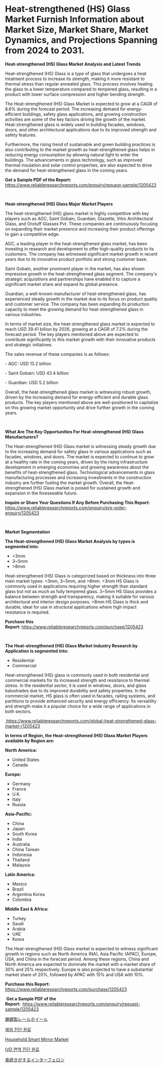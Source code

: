 <p><h1>Heat-strengthened (HS) Glass Market Furnish Information about Market Size, Market Share, Market Dynamics, and Projections Spanning from 2024 to 2031.</h1></p><p><strong>Heat-strengthened (HS) Glass Market Analysis and Latest Trends</strong></p>
<p><p>Heat-strengthened (HS) Glass is a type of glass that undergoes a heat treatment process to increase its strength, making it more resistant to thermal stress than regular annealed glass. This process involves heating the glass to a lower temperature compared to tempered glass, resulting in a product with lower surface compression and higher bending strength.</p><p>The Heat-strengthened (HS) Glass Market is expected to grow at a CAGR of 8.6% during the forecast period. The increasing demand for energy-efficient buildings, safety glass applications, and growing construction activities are some of the key factors driving the growth of the market. Heat-strengthened glass is widely used in building facades, windows, doors, and other architectural applications due to its improved strength and safety features.</p><p>Furthermore, the rising trend of sustainable and green building practices is also contributing to the market growth as heat-strengthened glass helps in reducing energy consumption by allowing natural light to enter the buildings. The advancements in glass technology, such as improved thermal insulation and solar control properties, are also expected to drive the demand for heat-strengthened glass in the coming years.</p></p>
<p><strong>Get a Sample PDF of the Report:&nbsp;</strong> <a href="https://www.reliableresearchreports.com/enquiry/request-sample/1205423">https://www.reliableresearchreports.com/enquiry/request-sample/1205423</a></p>
<p>&nbsp;</p>
<p><strong>Heat-strengthened (HS) Glass Major Market Players</strong></p>
<p><p>The heat-strengthened (HS) glass market is highly competitive with key players such as AGC, Saint Gobain, Guardian, Glazette, Vitro Architectural Glass, and Orotuff Glasses Pvt. These companies are continuously focusing on expanding their market presence and increasing their product offerings to gain a competitive edge.</p><p>AGC, a leading player in the heat-strengthened glass market, has been investing in research and development to offer high-quality products to its customers. The company has witnessed significant market growth in recent years due to its innovative product portfolio and strong customer base.</p><p>Saint Gobain, another prominent player in the market, has also shown impressive growth in the heat-strengthened glass segment. The company's strategic acquisitions and partnerships have enabled it to capture a significant market share and expand its global presence.</p><p>Guardian, a well-known manufacturer of heat-strengthened glass, has experienced steady growth in the market due to its focus on product quality and customer service. The company has been expanding its production capacity to meet the growing demand for heat-strengthened glass in various industries.</p><p>In terms of market size, the heat-strengthened glass market is expected to reach USD 39.41 billion by 2026, growing at a CAGR of 7.2% during the forecast period. The key players mentioned above are expected to contribute significantly to this market growth with their innovative products and strategic initiatives.</p><p>The sales revenue of these companies is as follows:</p><p>- AGC: USD 13.2 billion</p><p>- Saint Gobain: USD 43.4 billion</p><p>- Guardian: USD 5.2 billion</p><p>Overall, the heat-strengthened glass market is witnessing robust growth, driven by the increasing demand for energy-efficient and durable glass products. The key players mentioned above are well-positioned to capitalize on this growing market opportunity and drive further growth in the coming years.</p></p>
<p>&nbsp;</p>
<p><strong>What Are The Key Opportunities For Heat-strengthened (HS) Glass Manufacturers?</strong></p>
<p><p>The Heat-strengthened (HS) Glass market is witnessing steady growth due to the increasing demand for safety glass in various applications such as facades, windows, and doors. The market is expected to continue to grow at a healthy rate in the coming years, driven by the rising infrastructure development in emerging economies and growing awareness about the benefits of heat-strengthened glass. Technological advancements in glass manufacturing processes and increasing investments in the construction industry are further fueling the market growth. Overall, the Heat-strengthened (HS) Glass market is poised for sustained growth and expansion in the foreseeable future.</p></p>
<p><strong>Inquire or Share Your Questions If Any Before Purchasing This Report:</strong> <a href="https://www.reliableresearchreports.com/enquiry/pre-order-enquiry/1205423">https://www.reliableresearchreports.com/enquiry/pre-order-enquiry/1205423</a></p>
<p>&nbsp;</p>
<p><strong>Market Segmentation</strong></p>
<p><strong>The Heat-strengthened (HS) Glass Market Analysis by types is segmented into:</strong></p>
<p><ul><li><3mm</li><li>3~5mm</li><li>>8mm</li></ul></p>
<p><p>Heat-strengthened (HS) Glass is categorized based on thickness into three main market types: <3mm, 3~5mm, and >8mm. <3mm HS Glass is commonly used in applications requiring higher strength than standard glass but not as much as fully tempered glass. 3~5mm HS Glass provides a balance between strength and transparency, making it suitable for various architectural and interior design purposes. >8mm HS Glass is thick and durable, ideal for use in structural applications where high impact resistance is required.</p></p>
<p><strong>Purchase this Report:&nbsp;</strong><a href="https://www.reliableresearchreports.com/purchase/1205423">https://www.reliableresearchreports.com/purchase/1205423</a></p>
<p>&nbsp;</p>
<p><strong>The Heat-strengthened (HS) Glass Market Industry Research by Application is segmented into:</strong></p>
<p><ul><li>Residential</li><li>Commercial</li></ul></p>
<p><p>Heat-strengthened (HS) glass is commonly used in both residential and commercial markets for its increased strength and resistance to thermal stress. In the residential sector, it is used in windows, doors, and glass balustrades due to its improved durability and safety properties. In the commercial market, HS glass is often used in facades, railing systems, and partitions to provide enhanced security and energy efficiency. Its versatility and strength make it a popular choice for a wide range of applications in both sectors.</p></p>
<p><a href="https://www.reliableresearchreports.com/global-heat-strengthened-glass-market-r1205423">&nbsp;https://www.reliableresearchreports.com/global-heat-strengthened-glass-market-r1205423</a></p>
<p><strong>In terms of Region, the Heat-strengthened (HS) Glass Market Players available by Region are:</strong></p>
<p>
    <p> <strong> North America: </strong>
        <ul>
            <li>United States</li>
            <li>Canada</li>
        </ul>
        </p> 
    <p> <strong> Europe: </strong>
        <ul>
            <li>Germany</li>
            <li>France</li>
            <li>U.K.</li>
            <li>Italy</li>
            <li>Russia</li>
        </ul>
        </p> 
    <p> <strong> Asia-Pacific: </strong>
        <ul>
            <li>China</li>
            <li>Japan</li>
            <li>South Korea</li>
            <li>India</li>
            <li>Australia</li>
            <li>China Taiwan</li>
            <li>Indonesia</li>
            <li>Thailand</li>
            <li>Malaysia</li>
        </ul>
        </p> 
    <p> <strong> Latin America: </strong>
        <ul>
            <li>Mexico</li>
            <li>Brazil</li>
            <li>Argentina Korea</li>
            <li>Colombia</li>
        </ul>
        </p> 
    <p> <strong> Middle East & Africa: </strong>
        <ul>
            <li>Turkey</li>
            <li>Saudi</li>
            <li>Arabia</li>
            <li>UAE</li>
            <li>Korea</li>
        </ul>
    </p>
    </p>
<p><p>The Heat-strengthened (HS) Glass market is expected to witness significant growth in regions such as North America (NA), Asia Pacific (APAC), Europe, USA, and China in the forecast period. Among these regions, China and North America are expected to dominate the market with a market share of 30% and 25% respectively. Europe is also projected to have a substantial market share of 20%, followed by APAC with 15% and USA with 10%.</p></p>
<p><strong>Purchase this Report: </strong><a href="https://www.reliableresearchreports.com/purchase/1205423">https://www.reliableresearchreports.com/purchase/1205423</a></p>
<p>&nbsp;<strong>Get a Sample PDF of the Report:&nbsp;&nbsp;</strong><a href="https://www.reliableresearchreports.com/enquiry/request-sample/1205423">https://www.reliableresearchreports.com/enquiry/request-sample/1205423</a></p>
<p><strong></strong></p>
<p><p><a href="https://github.com/KenyonJohns/Market-Research-Report-List-1/blob/main/8348536111558.md">鋳鋼製レールホイール</a></p><p><a href="https://github.com/bossladyaries0/Market-Research-Report-List-1/blob/main/1851755106600.md">체외 진단 원료</a></p><p><a href="https://issuu.com/reportprime-2/docs/household-smart-mirror-market-size-2030.pptx">Household Smart Mirror Market</a></p><p><a href="https://github.com/puputanisa684/Market-Research-Report-List-1/blob/main/9327714106599.md">IVD 면역 진단 원료</a></p><p><a href="https://medium.com/@alfaro.etbn_52903/%E9%95%B7%E6%9C%9F%E3%82%A4%E3%83%B3%E3%82%BF%E3%83%BC%E3%83%95%E3%82%A7%E3%83%AD%E3%83%B3%E5%B8%82%E5%A0%B4%E8%A6%8F%E6%A8%A1%E3%81%8A%E3%82%88%E3%81%B3%E5%B8%82%E5%A0%B4%E5%8B%95%E5%90%91-%E5%AE%8C%E5%85%A8%E3%81%AA%E6%A5%AD%E7%95%8C%E6%A6%82%E8%A6%81-2024%E5%B9%B4%E3%81%8B%E3%82%892031%E5%B9%B4%E3%81%BE%E3%81%A7-cc2d0d41c54d">長続きがするインターフェロン</a></p></p>